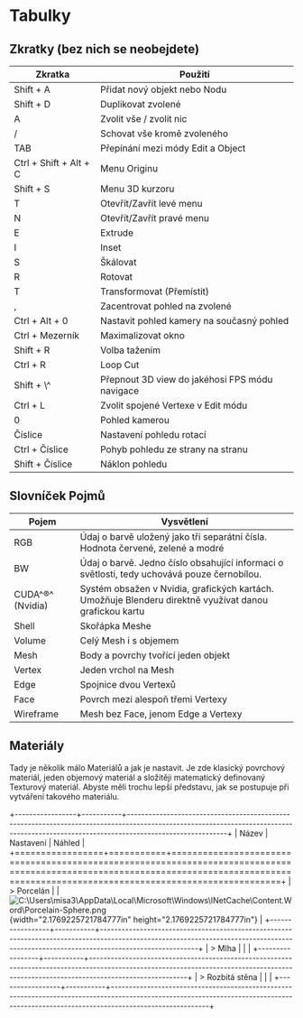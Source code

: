 # Tabulky

## Zkratky (bez nich se neobejdete)

| Zkratka                | Použití                                        |
| ---------------------- | ---------------------------------------------- |
| Shift + A              | Přidat nový objekt nebo Nodu                   |
| Shift + D              | Duplikovat zvolené                             |
| A                      | Zvolit vše / zvolit nic                        |
| /                      | Schovat vše kromě zvoleného                    |
| TAB                    | Přepínání mezi módy Edit a Object              |
| Ctrl + Shift + Alt + C | Menu Originu                                   |
| Shift + S              | Menu 3D kurzoru                                |
| T                      | Otevřít/Zavřít levé menu                       |
| N                      | Otevřít/Zavřít pravé menu                      |
| E                      | Extrude                                        |
| I                      | Inset                                          |
| S                      | Škálovat                                       |
| R                      | Rotovat                                        |
| T                      | Transformovat (Přemístit)                      |
| ,                      | Zacentrovat pohled na zvolené                  |
| Ctrl + Alt + 0         | Nastavit pohled kamery na současný pohled      |
| Ctrl + Mezerník        | Maximalizovat okno                             |
| Shift + R              | Volba tažením                                  |
| Ctrl + R               | Loop Cut                                       |
| Shift + \\^            | Přepnout 3D view do jakéhosi FPS módu navigace |
| Ctrl + L               | Zvolit spojené Vertexe v Edit módu             |
| 0                      | Pohled kamerou                                 |
| Číslice                | Nastavení pohledu rotací                       |
| Ctrl + Číslice         | Pohyb pohledu ze strany na stranu              |
| Shift + Číslice        | Náklon pohledu                                 |


## Slovníček Pojmů

| Pojem            | Vysvětlení                                                   |
| ---------------- | ------------------------------------------------------------ |
| RGB              | Údaj o barvě uložený jako tři separátní čísla. Hodnota červené, zelené a modré |
| BW               | Údaj o barvě. Jedno číslo obsahující informaci o světlosti, tedy uchovává pouze černobílou. |
| CUDA^®^ (Nvidia) | Systém obsažen v Nvidia, grafických kartách. Umožňuje Blenderu direktně využívat danou grafickou kartu |
| Shell            | Skořápka Meshe                                               |
| Volume           | Celý Mesh i s objemem                                        |
| Mesh             | Body a povrchy tvořící jeden objekt                          |
| Vertex           | Jeden vrchol na Mesh                                         |
| Edge             | Spojnice dvou Vertexů                                        |
| Face             | Povrch mezi alespoň třemi Vertexy                            |
| Wireframe        | Mesh bez Face, jenom Edge a Vertexy                          |

## Materiály

Tady je několik málo Materiálů a jak je nastavit. Je zde klasický povrchový materiál, jeden objemový materiál a složitěji matematický definovaný Texturový materiál. Abyste měli trochu lepší představu, jak se postupuje při vytváření takového materiálu.

+-----------------+-----------+---------------------------------------------------------------------------------------------------------------------------------------------------------------------------------------+
| Název           | Nastavení | Náhled                                                                                                                                                                                |
+=================+===========+=======================================================================================================================================================================================+
| > Porcelán      |           | ![C:\\Users\\misa3\\AppData\\Local\\Microsoft\\Windows\\INetCache\\Content.Word\\Porcelain-Sphere.png](media/image27.png){width="2.1769225721784777in" height="2.1769225721784777in"} |
+-----------------+-----------+---------------------------------------------------------------------------------------------------------------------------------------------------------------------------------------+
| > Mlha          |           |                                                                                                                                                                                       |
+-----------------+-----------+---------------------------------------------------------------------------------------------------------------------------------------------------------------------------------------+
| > Rozbitá stěna |           |                                                                                                                                                                                       |
+-----------------+-----------+---------------------------------------------------------------------------------------------------------------------------------------------------------------------------------------+